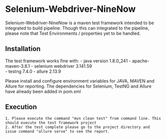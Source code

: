 # Selenium-Webdriver-NineNow

Selenium-Webdriver-NineNow is a maven test framework intended to be integrated to build pipeline. 
Though this can integrated to the pipeline, please note that Test Environments / properties yet to be handled.

## Installation

The test framework works fine with:
	- java version 1.8.0_241
	- apache-maven-3.8.1
	- selenium webdriver 3.141.59	
	- testng 7.4.0
	- allure 2.13.9

Please install and configure environment variables for JAVA, MAVEN and Allure for reporting.
The dependencies for Selenium, TestNG and Allure have already been added in pom.xml

## Execution
	1. Please execute the command "mvn clean test" from command line. This should execute the test framework project
	2. After the test complete please go to the project directory and issue command "allure serve" to see the report.